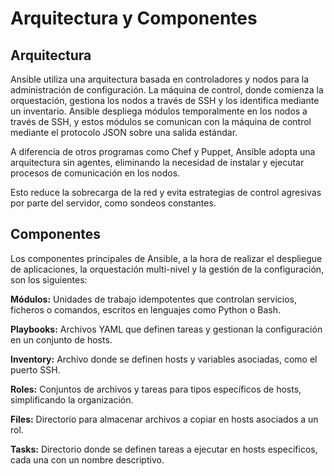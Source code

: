 # Arquitectura y Componentes

## Arquitectura

Ansible utiliza una arquitectura basada en controladores y nodos para la administración de configuración. La máquina de control, donde comienza la orquestación, gestiona los nodos a través de SSH y los identifica mediante un inventario. Ansible despliega módulos temporalmente en los nodos a través de SSH, y estos módulos se comunican con la máquina de control mediante el protocolo JSON sobre una salida estándar. 

A diferencia de otros programas como Chef y Puppet, Ansible adopta una arquitectura sin agentes, eliminando la necesidad de instalar y ejecutar procesos de comunicación en los nodos. 

Esto reduce la sobrecarga de la red y evita estrategias de control agresivas por parte del servidor, como sondeos constantes.


## Componentes

Los componentes principales de Ansible, a la hora de realizar el despliegue de aplicaciones, la orquestación multi-nivel y la gestión de la configuración, son los siguientes:

**Módulos:** Unidades de trabajo idempotentes que controlan servicios, ficheros o comandos, escritos en lenguajes como Python o Bash.

**Playbooks:** Archivos YAML que definen tareas y gestionan la configuración en un conjunto de hosts.

**Inventory:** Archivo donde se definen hosts y variables asociadas, como el puerto SSH.

**Roles:** Conjuntos de archivos y tareas para tipos específicos de hosts, simplificando la organización.

**Files:** Directorio para almacenar archivos a copiar en hosts asociados a un rol.

**Tasks:** Directorio donde se definen tareas a ejecutar en hosts específicos, cada una con un nombre descriptivo.